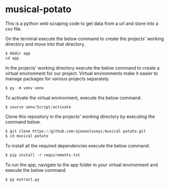 # musical-potato
This is a python web scraping code to get data from a url and store into a csv file. 


On the terminal execute the below command to create the projects' working directory and move into that directory.

 
```python
$ mkdir app
cd app
```

In the projects' working directory execute the below command to create a virtual environment for our project. Virtual environments make it easier to manage packages for various projects separately.

 
```python
$ py -m venv venv
```

To activate the virtual environment, execute the below command.

```python
$ source venv/Script/activate
```
Clone this repository in the projects' working directory by executing the command below.

```python
$ git clone https://github.com/ajaoooluseyi/musical-potato.git
$ cd musical-potato
```

To install all the required dependencies execute the below command.

```python
$ pip install -r requirements.txt
```

To run the app, navigate to the app folder in your virtual environment and execute the below command
```python
$ py extract.py
```
